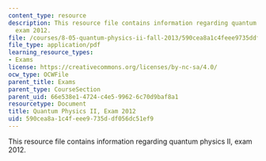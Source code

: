 ```yaml
---
content_type: resource
description: This resource file contains information regarding quantum physics II,
  exam 2012.
file: /courses/8-05-quantum-physics-ii-fall-2013/590cea8a1c4feee9735ddf056dc51ef9_MIT8_05F13_final_2012.pdf
file_type: application/pdf
learning_resource_types:
- Exams
license: https://creativecommons.org/licenses/by-nc-sa/4.0/
ocw_type: OCWFile
parent_title: Exams
parent_type: CourseSection
parent_uid: 66e538e1-4724-c4e5-9962-6c70d9baf8a1
resourcetype: Document
title: Quantum Physics II, Exam 2012
uid: 590cea8a-1c4f-eee9-735d-df056dc51ef9
---
```

This resource file contains information regarding quantum physics II, exam 2012.